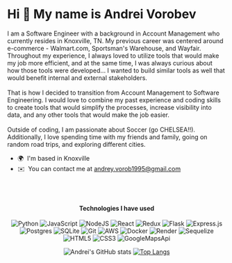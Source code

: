 Hi 👋 My name is Andrei Vorobev
===============================

I am a Software Engineer with a background in Account Management who currently resides in Knoxville, TN. My previous career was centered around e-commerce - Walmart.com, Sportsman's Warehouse, and Wayfair. Throughout my experience, I always loved to utilize tools that would make my job more efficient, and at the same time, I was always curious about how those tools were developed... I wanted to build similar tools as well that would benefit internal and external stakeholders.
<br/>
<br/>
That is how I decided to transition from Account Management to Software Engineering. I would love to combine my past experience and coding skills to create tools that would simplify the processes, increase visibility into data, and any other tools that would make the job easier. 
<br/>
<br/>
Outside of coding, I am passionate about Soccer (go CHELSEA!!). Additionally, I love spending time with my friends and family, going on random road trips, and exploring different cities.

* 🌍  I'm based in Knoxville
* ✉️  You can contact me at [andrey.vorob1995@gmail.com](mailto:andrey.vorob1995@gmail.com)


<br/>
<br/>
<h4 align="center">Technologies I have used</h4>
<div align="center">
 
 ![Python](https://img.shields.io/badge/python-3670A0?style=for-the-badge&logo=python&logoColor=ffdd54)
 ![JavaScript](https://img.shields.io/badge/javascript-%23323330.svg?style=for-the-badge&logo=javascript&logoColor=%23F7DF1E)
 ![NodeJS](https://img.shields.io/badge/node.js-6DA55F?style=for-the-badge&logo=node.js&logoColor=white)
 ![React](https://img.shields.io/badge/react-%2320232a.svg?style=for-the-badge&logo=react&logoColor=%2361DAFB)
 ![Redux](https://img.shields.io/badge/redux-%23593d88.svg?style=for-the-badge&logo=redux&logoColor=white)
 ![Flask](https://img.shields.io/badge/flask-%23000.svg?style=for-the-badge&logo=flask&logoColor=white)
 ![Express.js](https://img.shields.io/badge/express.js-%23404d59.svg?style=for-the-badge&logo=express&logoColor=%2361DAFB)
 ![Postgres](https://img.shields.io/badge/postgres-%23316192.svg?style=for-the-badge&logo=postgresql&logoColor=white)
 ![SQLite](https://img.shields.io/badge/sqlite-%2307405e.svg?style=for-the-badge&logo=sqlite&logoColor=white)
 ![Git](https://img.shields.io/badge/git-%23F05033.svg?style=for-the-badge&logo=git&logoColor=white)
 ![AWS](https://img.shields.io/badge/AWS-%23FF9900.svg?style=for-the-badge&logo=amazon-aws&logoColor=white)
 ![Docker](https://img.shields.io/badge/docker-%230db7ed.svg?style=for-the-badge&logo=docker&logoColor=white)
 ![Render](https://img.shields.io/badge/Render-%46E3B7.svg?style=for-the-badge&logo=render&logoColor=white)
 ![Sequelize](https://img.shields.io/badge/Sequelize-52B0E7?style=for-the-badge&logo=Sequelize&logoColor=white)
 ![HTML5](https://img.shields.io/badge/html5-%23E34F26.svg?style=for-the-badge&logo=html5&logoColor=white)
 ![CSS3](https://img.shields.io/badge/css3-%231572B6.svg?style=for-the-badge&logo=css3&logoColor=white)
 ![GoogleMapsApi](https://img.shields.io/badge/Google_Maps_API-%234285F4?style=for-the-badge&logo=googlemaps&logoColor=white)
</div>

<div align="center">
 
 ![Andrei's GitHub stats](https://github-readme-stats.vercel.app/api?username=Rezident16&show_icons=true&theme=dark)
 [![Top Langs](https://github-readme-stats.vercel.app/api/top-langs/?username=Rezident16&layout=compact)](https://github.com/Rezident16/github-readme-stats)
 
</div>
